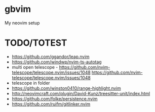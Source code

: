 # gbvim

My neovim setup

# TODO/TOTEST

- https://github.com/ggandor/leap.nvim
- https://github.com/windwp/nvim-ts-autotag
- multi open telescope - https://github.com/nvim-telescope/telescope.nvim/issues/1048 https://github.com/nvim-telescope/telescope.nvim/issues/1048
- telescope in folder
- https://github.com/winston0410/range-highlight.nvim
- http://neovimcraft.com/plugin/David-Kunz/treesitter-unit/index.html
- https://github.com/folke/persistence.nvim
- https://github.com/ruifm/gitlinker.nvim
